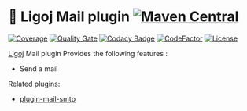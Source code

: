 # :link: Ligoj Mail plugin [![Maven Central](https://maven-badges.herokuapp.com/maven-central/org.ligoj.plugin/plugin-mail/badge.svg)](https://maven-badges.herokuapp.com/maven-central/org.ligoj.plugin/plugin-mail)

[![Coverage](https://sonarcloud.io/api/project_badges/measure?project=org.ligoj.plugin%3Aplugin-mail&metric=coverage)](https://sonarcloud.io/dashboard?id=org.ligoj.plugin%3Aplugin-mail)
[![Quality Gate](https://sonarcloud.io/api/project_badges/measure?metric=alert_status&project=org.ligoj.plugin:plugin-mail)](https://sonarcloud.io/dashboard/index/org.ligoj.plugin:plugin-mail)
[![Codacy Badge](https://api.codacy.com/project/badge/Grade/74bea6b3429d43b6a3deaf6d50811096)](https://www.codacy.com/gh/ligoj/plugin-mail?utm_source=github.com&amp;utm_medium=referral&amp;utm_content=ligoj/plugin-mail&amp;utm_campaign=Badge_Grade)
[![CodeFactor](https://www.codefactor.io/repository/github/ligoj/plugin-mail/badge)](https://www.codefactor.io/repository/github/ligoj/plugin-mail)
[![License](http://img.shields.io/:license-mit-blue.svg)](http://fabdouglas.mit-license.org/)

[Ligoj](https://github.com/ligoj/ligoj) Mail plugin
Provides the following features :
- Send a mail

Related plugins:
- [plugin-mail-smtp](https://github.com/ligoj/plugin-mail-smtp)  
